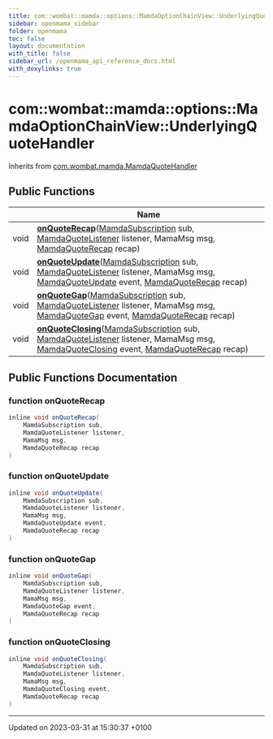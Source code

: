 ```yaml
---
title: com::wombat::mamda::options::MamdaOptionChainView::UnderlyingQuoteHandler
sidebar: openmama_sidebar
folder: openmama
toc: false
layout: documentation
with_title: false
sidebar_url: /openmama_api_reference_docs.html
with_doxylinks: true
---
```


# com::wombat::mamda::options::MamdaOptionChainView::UnderlyingQuoteHandler





Inherits from [com.wombat.mamda.MamdaQuoteHandler](interfacecom_1_1wombat_1_1mamda_1_1MamdaQuoteHandler.html)

## Public Functions

|                | Name           |
| -------------- | -------------- |
| void | **[onQuoteRecap](classcom_1_1wombat_1_1mamda_1_1options_1_1MamdaOptionChainView_1_1UnderlyingQuoteHandler.html#function-onquoterecap)**([MamdaSubscription](classcom_1_1wombat_1_1mamda_1_1MamdaSubscription.html) sub, [MamdaQuoteListener](classcom_1_1wombat_1_1mamda_1_1MamdaQuoteListener.html) listener, MamaMsg msg, [MamdaQuoteRecap](interfacecom_1_1wombat_1_1mamda_1_1MamdaQuoteRecap.html) recap) |
| void | **[onQuoteUpdate](classcom_1_1wombat_1_1mamda_1_1options_1_1MamdaOptionChainView_1_1UnderlyingQuoteHandler.html#function-onquoteupdate)**([MamdaSubscription](classcom_1_1wombat_1_1mamda_1_1MamdaSubscription.html) sub, [MamdaQuoteListener](classcom_1_1wombat_1_1mamda_1_1MamdaQuoteListener.html) listener, MamaMsg msg, [MamdaQuoteUpdate](interfacecom_1_1wombat_1_1mamda_1_1MamdaQuoteUpdate.html) event, [MamdaQuoteRecap](interfacecom_1_1wombat_1_1mamda_1_1MamdaQuoteRecap.html) recap) |
| void | **[onQuoteGap](classcom_1_1wombat_1_1mamda_1_1options_1_1MamdaOptionChainView_1_1UnderlyingQuoteHandler.html#function-onquotegap)**([MamdaSubscription](classcom_1_1wombat_1_1mamda_1_1MamdaSubscription.html) sub, [MamdaQuoteListener](classcom_1_1wombat_1_1mamda_1_1MamdaQuoteListener.html) listener, MamaMsg msg, [MamdaQuoteGap](interfacecom_1_1wombat_1_1mamda_1_1MamdaQuoteGap.html) event, [MamdaQuoteRecap](interfacecom_1_1wombat_1_1mamda_1_1MamdaQuoteRecap.html) recap) |
| void | **[onQuoteClosing](classcom_1_1wombat_1_1mamda_1_1options_1_1MamdaOptionChainView_1_1UnderlyingQuoteHandler.html#function-onquoteclosing)**([MamdaSubscription](classcom_1_1wombat_1_1mamda_1_1MamdaSubscription.html) sub, [MamdaQuoteListener](classcom_1_1wombat_1_1mamda_1_1MamdaQuoteListener.html) listener, MamaMsg msg, [MamdaQuoteClosing](interfacecom_1_1wombat_1_1mamda_1_1MamdaQuoteClosing.html) event, [MamdaQuoteRecap](interfacecom_1_1wombat_1_1mamda_1_1MamdaQuoteRecap.html) recap) |

## Public Functions Documentation

### function onQuoteRecap

```java
inline void onQuoteRecap(
    MamdaSubscription sub,
    MamdaQuoteListener listener,
    MamaMsg msg,
    MamdaQuoteRecap recap
)
```


### function onQuoteUpdate

```java
inline void onQuoteUpdate(
    MamdaSubscription sub,
    MamdaQuoteListener listener,
    MamaMsg msg,
    MamdaQuoteUpdate event,
    MamdaQuoteRecap recap
)
```


### function onQuoteGap

```java
inline void onQuoteGap(
    MamdaSubscription sub,
    MamdaQuoteListener listener,
    MamaMsg msg,
    MamdaQuoteGap event,
    MamdaQuoteRecap recap
)
```


### function onQuoteClosing

```java
inline void onQuoteClosing(
    MamdaSubscription sub,
    MamdaQuoteListener listener,
    MamaMsg msg,
    MamdaQuoteClosing event,
    MamdaQuoteRecap recap
)
```


-------------------------------

Updated on 2023-03-31 at 15:30:37 +0100